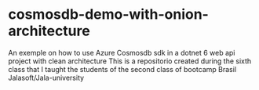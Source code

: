 # cosmosdb-demo-with-onion-architecture
An exemple on how to use Azure Cosmosdb sdk in a dotnet 6 web api project with clean architecture
This is a repositorio created during the sixth class that I taught the students of the second class of bootcamp Brasil Jalasoft/Jala-university
